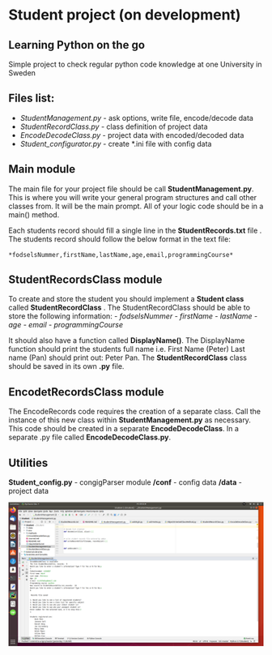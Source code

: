 #  Student project      (on development)

## Learning Python on the go

Simple project to check regular python code knowledge at one University
in Sweden

## Files list:

- *StudentManagement.py* - ask options, write file, encode/decode data
- *StudentRecordClass.py* - class definition of project data
- *EncodeDecodeClass.py* - project data with encoded/decoded data
- *Student_configurator.py* - create *.ini file with config data

## Main module

The main file for your project file should be call
**StudentManagement.py**.  
This is where you will write your general program structures and call
other classes from. It will be the main prompt. All of your logic code
should be in a main() method.

Each students record should fill a single line in the
**StudentRecords.txt** file . The students record should follow the
below format in the text file:

    *fodselsNummer,firstName,lastName,age,email,programmingCourse*


## StudentRecordsClass module

To create and store the student you should implement a **Student class**
called **StudentRecordClass** . The StudentRecordClass should be able to
store the following information: *- fodselsNummer* *- firstName* *-
lastName* *- age* *- email* *- programmingCourse*

It should also have a function called **DisplayName()**. The DisplayName
function should print the students full name i.e. First Name (Peter)
Last name (Pan) should print out: Peter Pan. The **StudentRecordClass**
class should be saved in its own **.py** file.

## EncodetRecordsClass module

The EncodeRecords code requires the creation of a separate class. Call
the instance of this new class within **StudentManagement.py** as
necessary. This code should be created in a separate
**EncodeDecodeClass**. In a separate .py file called
**EncodeDecodeClass.py**.

## Utilities

**Student_config.py**    - congigParser module
**/conf** - config data
**/data** - project data

![Student_image.png](Student_image.png)

